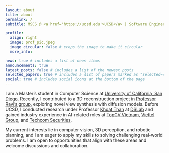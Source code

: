 ```yaml
---
layout: about
title: about
permalink: /
subtitle: MSCS @ <a href='https://ucsd.edu'>UCSD</a> | Software Engineer Intern @ <a href='https://woven.toyota/en/'>Woven by Toyota</a>

profile:
  align: right
  image: prof_pic.jpeg
  image_circular: false # crops the image to make it circular
  more_info:

news: true # includes a list of news items
announcements: true
latest_posts: false # includes a list of the newest posts
selected_papers: true # includes a list of papers marked as "selected={true}"
social: true # includes social icons at the bottom of the page
---
```


I am a Master’s student in Computer Science at [University of California, San Diego](https://ucsd.edu). Recently, I contributed to a 3D reconstruction project in [Professor Ravi’s group](https://viscomp.ucsd.edu), exploring novel view synthesis with diffusion models. Before UCSD, I conducted research under Professor [Khoat Than](https://users.soict.hust.edu.vn/khoattq/) at [DSLab](http://ds.soict.hust.edu.vn) and gained industry experience in AI-related roles at [TopCV Vietnam](https://topcv.vn), [Viettel Group](https://viettel.com.vn/en/), and [Techcom Securities](https://www.tcbs.com.vn/home).

My current interests lie in computer vision, 3D perception, and robotic planning, and I am eager to apply my skills to solving challenging real-world problems. I am open to opportunities that align with these areas and welcome discussions and collaboration.


